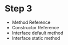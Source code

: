 # Step 3
* Method Reference
* Constructor Reference
* Interface default method
* Interface static method